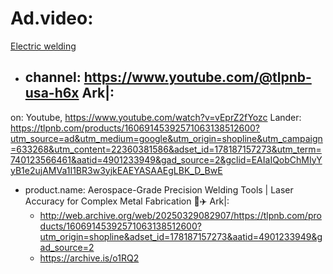 # Ad.video:
[Electric welding](https://youtu.be/fRHaGkEIsao)
- channel: https://www.youtube.com/@tlpnb-usa-h6x
  Ark|:
  - 
on: Youtube, https://www.youtube.com/watch?v=vEprZ2fYozc
Lander: https://tlpnb.com/products/16069145392571063138512600?utm_source=ad&utm_medium=google&utm_origin=shopline&utm_campaign=633268&utm_content=22360381586&adset_id=178187157273&utm_term=740123566461&aatid=4901233949&gad_source=2&gclid=EAIaIQobChMIyYyB1e2ujAMVa1I1BR3w3yjkEAEYASAAEgLBK_D_BwE
- product.name: Aerospace-Grade Precision Welding Tools | Laser Accuracy for Complex Metal Fabrication 🔧✈️
  Ark|:
  - http://web.archive.org/web/20250329082907/https://tlpnb.com/products/16069145392571063138512600?utm_origin=shopline&adset_id=178187157273&aatid=4901233949&gad_source=2
  - https://archive.is/o1RQ2
